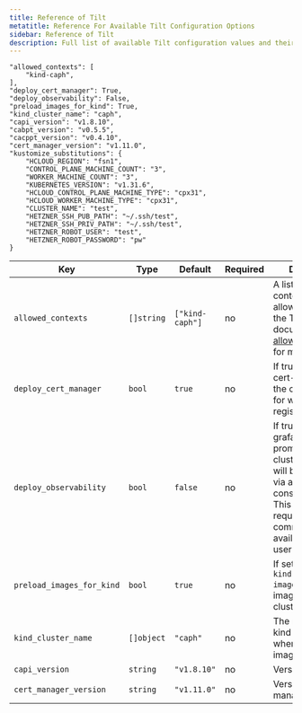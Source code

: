 ```yaml
---
title: Reference of Tilt
metatitle: Reference For Available Tilt Configuration Options
sidebar: Reference of Tilt
description: Full list of available Tilt configuration values and their description.
---
```


```
"allowed_contexts": [
    "kind-caph",
],
"deploy_cert_manager": True,
"deploy_observability": False,
"preload_images_for_kind": True,
"kind_cluster_name": "caph",
"capi_version": "v1.8.10",
"cabpt_version": "v0.5.5",
"cacppt_version": "v0.4.10",
"cert_manager_version": "v1.11.0",
"kustomize_substitutions": {
    "HCLOUD_REGION": "fsn1",
    "CONTROL_PLANE_MACHINE_COUNT": "3",
    "WORKER_MACHINE_COUNT": "3",
    "KUBERNETES_VERSION": "v1.31.6",
    "HCLOUD_CONTROL_PLANE_MACHINE_TYPE": "cpx31",
    "HCLOUD_WORKER_MACHINE_TYPE": "cpx31",
    "CLUSTER_NAME": "test",
    "HETZNER_SSH_PUB_PATH": "~/.ssh/test",
    "HETZNER_SSH_PRIV_PATH": "~/.ssh/test",
    "HETZNER_ROBOT_USER": "test",
    "HETZNER_ROBOT_PASSWORD": "pw"
}
```

| Key                       | Type       | Default         | Required | Description                                                                                                                                                                                                           |
| ------------------------- | ---------- | --------------- | -------- | --------------------------------------------------------------------------------------------------------------------------------------------------------------------------------------------------------------------- |
| `allowed_contexts`        | `[]string` | `["kind-caph"]` | no       | A list of kubeconfig contexts Tilt is allowed to use. See the Tilt documentation on [allow_k8s_contexts](https://docs.tilt.dev/api.html#api.allow_k8s_contexts) for more details                                      |
| `deploy_cert_manager`     | `bool`     | `true`          | no       | If true, deploys cert-manager into the cluster for use for webhook registration                                                                                                                                       |
| `deploy_observability`    | `bool`     | `false`         | no       | If true, installs grafana, loki and promtail in the dev cluster. Grafana UI will be accessible via a link in the tilt console. Important! This feature requires the `helm` command to be available in the user's path |
| `preload_images_for_kind` | `bool`     | `true`          | no       | If set to true, uses `kind load docker-image` to preload images into a kind cluster                                                                                                                                   |
| `kind_cluster_name`       | `[]object` | `"caph"`        | no       | The name of the kind cluster to use when preloading images                                                                                                                                                            |
| `capi_version`            | `string`   | `"v1.8.10"`      | no       | Version of CAPI                                                                                                                                                                                                       |
| `cert_manager_version`    | `string`   | `"v1.11.0"`     | no       | Version of cert manager                                                                                                                                                                                               |
